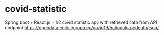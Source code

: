 # covid-statistic
Spring boot + React.js + h2 covid statistic app with retrieved data from API endpoint https://opendata.ecdc.europa.eu/covid19/nationalcasedeath/json/

